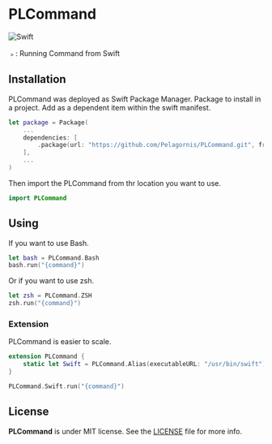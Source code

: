 # PLCommand

![Swift](https://img.shields.io/badge/Swift-5.7-orange.svg)

﹥: Running Command from Swift

## Installation
PLCommand was deployed as Swift Package Manager. Package to install in a project. Add as a dependent item within the swift manifest.
```swift
let package = Package(
    ...
    dependencies: [
        .package(url: "https://github.com/Pelagornis/PLCommand.git", from: "0.1.0")
    ],
    ...
)
```
Then import the PLCommand from thr location you want to use.

```swift
import PLCommand
```

## Using
If you want to use Bash.
```swift
let bash = PLCommand.Bash
bash.run("{command}")
```
Or if you want to use zsh.
```swift
let zsh = PLCommand.ZSH
zsh.run("{command}")
```

### Extension
PLCommand is easier to scale.

```swift
extension PLCommand {
    static let Swift = PLCommand.Alias(executableURL: "/usr/bin/swift")
}

PLCommand.Swift.run("{command}")
```


## License
**PLCommand** is under MIT license. See the [LICENSE](LICENSE) file for more info.

